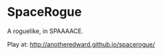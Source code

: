 SpaceRogue
==========

A roguelike, in SPAAAACE. 

Play at: http://anotheredward.github.io/spacerogue/
